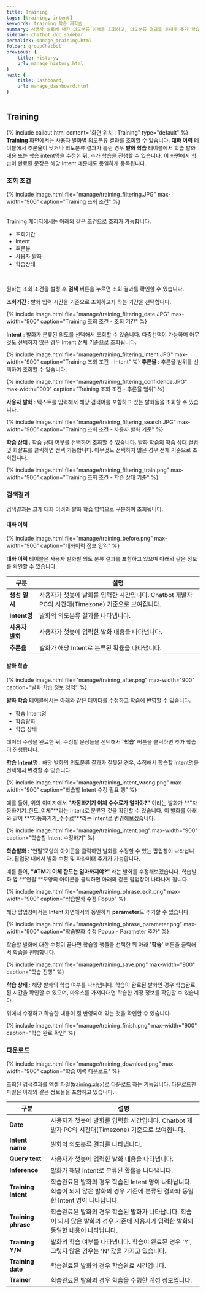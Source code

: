 ```yaml
---
title: Training
tags: [training, intent]
keywords: training 학습 재학습
summary: 사용자 발화에 대한 의도분류 이력을 조회하고, 의도분류 결과를 토대로 추가 학습할 수 있는 화면입니다.
sidebar: chatbot_doc_sidebar
permalink: manage_training.html
folder: groupChatbot
previous: {
    title: History, 
    url: manage_history.html
}
next: {
    title: Dashboard,
    url: manage_dashboard.html
}
---
```


## Training
 {% include callout.html content="화면 위치 : Training" type="default" %}
**Training** 화면에서는 사용자 발화별 의도분류 결과를 조회할 수 있습니다. **대화 이력** 테이블에서 추론율이 낮거나 의도분류 결과가 틀린 경우 **발화 학습** 테이블에서 학습 발화 내용 또는 학습 intent명을 수정한 뒤, 추가 학습을 진행할 수 있습니다. 
이 화면에서 학습이 완료된 문장은 해당 Intent 예문에도 동일하게 등록됩니다.<br/>

### 조회 조건

{% include image.html file="manage/training_filtering.JPG" max-width="900" caption="Training 조회 조건" %}

<br/>Training 페이지에서는 아래와 같은 조건으로 조회가 가능합니다.<br/>
 - 조회기간
 - Intent
 - 추론율
 - 사용자 발화
 - 학습상태
<br/>

원하는 조회 조건을 설정 후 **검색** 버튼을 누르면 조회 결과를 확인할 수 있습니다.<br/> 
 
**조회기간** : 발화 입력 시간을 기준으로 조회하고자 하는 기간을 선택합니다. <br/>

{% include image.html file="manage/training_filtering_date.JPG" max-width="900" caption="Training 조회 조건 - 조회 기간" %}

**Intent** : 발화가 분류된 의도를 선택해서 조회할 수 있습니다. 다중선택이 가능하며 아무것도 선택하지 않은 경우 Intent 전체 기준으로 조회됩니다. <br/>

{% include image.html file="manage/training_filtering_intent.JPG" max-width="900" caption="Training 조회 조건 - Intent" %}
**추론율** : 추론율 범위를 선택하여 조회할 수 있습니다.<br/>

{% include image.html file="manage/training_filtering_confidence.JPG" max-width="900" caption="Training 조회 조건 - 추론율 범위" %}

**사용자 발화** : 텍스트를 입력해서 해당 검색어를 포함하고 있는 발화들을 조회할 수 있습니다.<br/>

{% include image.html file="manage/training_filtering_search.JPG" max-width="900" caption="Training 조회 조건 - 사용자 발화 기준" %}

**학습 상태** : 학습 상태 여부를 선택하여 조회할 수 있습니다. 발화 학습의 학습 상태 컬럼 옆 화살표를 클릭하면 선택 가능합니다. 아무것도 선택하지 않은 경우 전체 기준으로 조회됩니다.<br/>

{% include image.html file="manage/training_filtering_train.png" max-width="900" caption="Training 조회 조건 - 학습 상태 기준" %}

### 검색결과

검색결과는 크게 대화 이려과 발화 학습 영역으로 구분하여 조회됩니다.

#### 대화 이력

{% include image.html file="manage/training_before.png" max-width="900" caption="대화이력 정보 영역" %}

**대화 이력** 테이블은 사용자 발화별 의도 분류 결과를 포함하고 있으며 아래와 같은 정보를 확인할 수 있습니다.<br/>

| 구분 | 설명 |
|-------------|-------------|
| **생성 일시** | 사용자가 챗봇에 발화를 입력한 시간입니다. Chatbot 개발자 PC의 시간대(Timezone) 기준으로 보여집니다. |
| **Intent명** | 발화의 의도분류 결과를 나타냅니다. |
| **사용자 발화** | 사용자가 챗봇에 입력한 발화 내용을 나타냅니다. |
| **추론율** | 발화가 해당 Intent로 분류된 확률을 나타냅니다. |

#### 발화 학습

{% include image.html file="manage/training_after.png" max-width="900" caption="발화 학습 정보 영역" %}

**발화 학습** 테이블에서는 아래와 같은 데이터를 수정하고 학습에 반영할 수 있습니다. <br/>
 - 학습 Intent명
 - 학습발화
 - 학습 상태

데이터 수정을 완료한 뒤, 수정할 문장들을 선택해서 **'학습'** 버튼을 클릭하면 추가 학습이 진행됩니다.<br/>

**학습 Intent명** : 해당 발화의 의도분류 결과가 잘못된 경우, 수정해서 학습할 Intent명을 선택해서 변경할 수 있습니다.<br/>

{% include image.html file="manage/training_intent_wrong.png" max-width="900" caption="학습할 Intent 수정 필요 행" %}

예를 들어, 위의 이미지에서 **"자동화기기 이체 수수료가 얼마야?"** 이라는 발화가 **"자동화기기_한도_이체"**라는 Intent로 분류된 것을 확인할 수 있습니다. 이 발화를 아래와 같이 **"자동화기기_수수료"**라는 Intent로 변경해보겠습니다.

{% include image.html file="manage/training_intent.png" max-width="900" caption="학습할 Intent 수정하기" %}

**학습발화** : '연필'모양의 아이콘을 클릭하면 발화를 수정할 수 있는 팝업창이 나타납니다. 팝업창 내에서 발화 수정 및 파라미터 추가가 가능합니다.<br/>

예를 들어, **"ATM기 이체 한도는 얼마까지야?"** 라는 발화를 수정해보겠습니다. 학습발화 옆 **'연필'**모양의 아이콘을 클릭하면 아래와 같은 팝업창이 나타나게 됩니다.

{% include image.html file="manage/training_phrase_edit.png" max-width="900" caption="학습발화 수정 Popup" %}

해당 팝업창에서는 Intent 화면에서와 동일하게 **parameter**도 추가할 수 있습니다.

{% include image.html file="manage/training_phrase_parameter.png" max-width="900" caption="학습발화 수정 Popup - Parameter 추가" %}

학습할 발화에 대한 수정이 끝나면 학습할 행들을 선택한 뒤 아래 **'학습'** 버튼을 클릭해서 학습을 진행합니다.

{% include image.html file="manage/training_save.png" max-width="900" caption="학습 진행" %}

**학습 상태** : 해당 발화의 학습 여부를 나타냅니다. 학습이 완료된 발화인 경우 학습완료 된 시간을 확인할 수 있으며, 마우스를 가져다대면 학습한 계정 정보를 확인할 수 있습니다. <br/>

위에서 수정하고 학습한 내용이 잘 반영되어 있는 것을 확인할 수 있습니다. <br/>

{% include image.html file="manage/training_finish.png" max-width="900" caption="학습 완료 확인" %}

### 다운로드

{% include image.html file="manage/training_download.png" max-width="900" caption="학습 이력 다운로드" %}

조회된 검색결과를 엑셀 파일(training.xlsx)로 다운로드 하는 기능입니다. 다운로드한 파일은 아래와 같은 정보들을 포함하고 있습니다.<br/>

| 구분 | 설명 |
|-------------|-------------|
| **Date** | 사용자가 챗봇에 발화를 입력한 시간입니다. Chatbot 개발자 PC의 시간대(Timezone) 기준으로 보여집니다. |
| **Intent name** | 발화의 의도분류 결과를 나타냅니다. |
| **Query text** | 사용자가 챗봇에 입력한 발화 내용을 나타냅니다. |
| **Inference** | 발화가 해당 Intent로 분류된 확률을 나타냅니다. |
| **Training Intent** | 학습완료된 발화의 경우 학습된 Intent 명이 나타납니다. 학습이 되지 않은 발화의 경우 기존에 분류된 결과와 동일한 Intent 명이 나타납니다. |
| **Training phrase** | 학습완료된 발화의 경우 학습된 발화가 나타납니다. 학습이 되지 않은 발화의 경우 기존에 사용자가 입력한 발화와 동일한 내용이 나타납니다. |
| **Training Y/N** | 발화의 학습 여부를 나타냅니다. 학습이 완료된 경우 'Y', 그렇지 않은 경우는 'N' 값을 가지고 있습니다. |
| **Training date** | 학습완료된 발화의 경우 학습완료 시간입니다. |
| **Trainer** | 학습완료된 발화의 경우 학습을 수행한 계정 정보입니다. |
